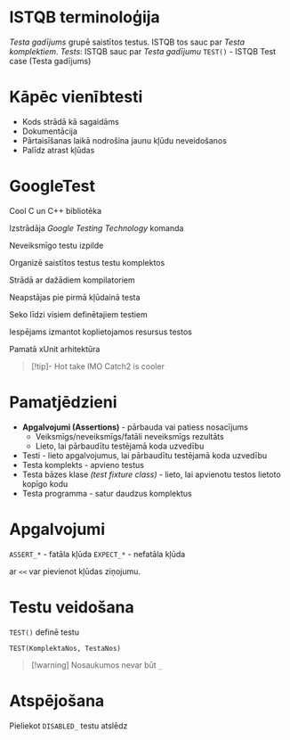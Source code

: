 # ISTQB terminoloģija
*Testa gadījums* grupē saistītos testus. ISTQB tos sauc par *Testa komplektiem*.
*Tests*: ISTQB sauc par *Testa gadījumu*
`TEST()` - ISTQB Test case (Testa gadījums)


# Kāpēc vienībtesti
- Kods strādā kā sagaidāms
- Dokumentācija
- Pārtaisīšanas laikā nodrošina jaunu kļūdu neveidošanos
- Palīdz atrast kļūdas

# GoogleTest

Cool C un C++ bibliotēka

Izstrādāja *Google Testing Technology* komanda

Neveiksmīgo testu izpilde

Organizē saistītos testus testu komplektos

Strādā ar dažādiem kompilatoriem

Neapstājas pie pirmā kļūdainā testa

Seko līdzi visiem definētajiem testiem

Iespējams izmantot koplietojamos resursus testos

Pamatā xUnit arhitektūra

>[!tip]- Hot take
>IMO Catch2 is cooler

# Pamatjēdzieni

- **Apgalvojumi (Assertions)** - pārbauda vai patiess nosacījums
	- Veiksmīgs/neveiksmīgs/fatāli neveiksmīgs rezultāts
	- Lieto, lai pārbaudītu testējamā koda uzvedību
- Testi - lieto apgalvojumus, lai pārbaudītu testējamā koda uzvedību
- Testa komplekts - apvieno testus
- Testa bāzes klase *(test fixture class)* - lieto, lai apvienotu testos lietoto kopīgo kodu
- Testa programma - satur daudzus komplektus

# Apgalvojumi

`ASSERT_*` - fatāla kļūda
`EXPECT_*` - nefatāla kļūda

ar `<<` var pievienot kļūdas ziņojumu.

# Testu veidošana

`TEST()` definē testu

`TEST(KomplektaNos, TestaNos)`

>[!warning] Nosaukumos nevar būt `_`

# Atspējošana

Pieliekot `DISABLED_` testu atslēdz





